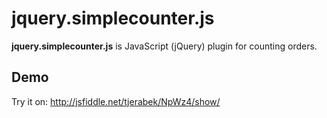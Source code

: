 jquery.simplecounter.js
=======================

**jquery.simplecounter.js** is JavaScript (jQuery) plugin for counting orders.

## Demo

Try it on: http://jsfiddle.net/tjerabek/NpWz4/show/
